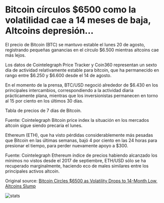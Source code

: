 # Bitcoin círculos $6500 como la volatilidad cae a 14 meses de baja, Altcoins depresión...

El precio de Bitcoin (BTC) se mantuvo estable el lunes 20 de agosto, registrando pequeñas ganancias en el círculo $6.500 mientras altcoins cae más lejos.

Los datos de Cointelegraph Price Tracker y Coin360 representan un sexto día de actividad relativamente estable para bitcoin, que ha permanecido en rango entre $6.250 y $6.600 desde el 14 de agosto.

En el momento de la prensa, BTC/USD negoció alrededor de $6.430 en los principales intercambios, correspondiendo a la actividad diaria prácticamente plana, mientras que los inversionistas permanecen en torno al 15 por ciento en los últimos 30 días.

Tabla de precios de 7 días de Bitcoin.

Fuente: Cointelegraph Bitcoin price index la situación en los mercados altcoin sigue siendo precaria el lunes.

Ethereum (ETH), que ha visto pérdidas considerablemente más pesadas que Bitcoin en las últimas semanas, bajó 4 por ciento en las 24 horas para presionar el tiempo, para perder nuevamente apoyo a $300.

Fuente: Cointelegraph Ethereum índice de precios habiendo alcanzado los mínimos no vistos desde el 2017 de septiembre, ETH/USD sólo se ha recuperado marginalmente, haciendo eco de males similares entre los principales activos altcoin.

Original source: [Bitcoin Circles $6500 as Volatility Drops to 14-Month Low, Altcoins Slump](https://cointelegraph.com/news/bitcoin-circles-6500-as-volatility-drops-to-14-month-low-altcoins-slump)

![stats](https://c.statcounter.com/11760860/0/a89fa40b/1/ "stats")